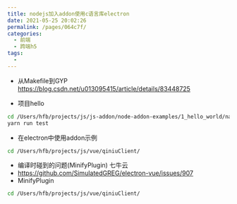 ```yaml
---
title: nodejs加入addon使用c语言库electron
date: 2021-05-25 20:02:26
permalink: /pages/064c7f/
categories:
  - 前端
  - 跨端h5
tags:
  - 
---
```



* 从Makefile到GYP https://blog.csdn.net/u013095415/article/details/83448725

* 项目hello
``` bash
cd /Users/hfb/projects/js/js-addon/node-addon-examples/1_hello_world/napi
yarn run test
```


* 在electron中使用addon示例
``` bash
cd /Users/hfb/projects/js/vue/qiniuClient/
```



* 编译时碰到的问题(MinifyPlugin) 七牛云
* https://github.com/SimulatedGREG/electron-vue/issues/907
* MinifyPlugin
``` bash
cd /Users/hfb/projects/js/vue/qiniuClient/

```

